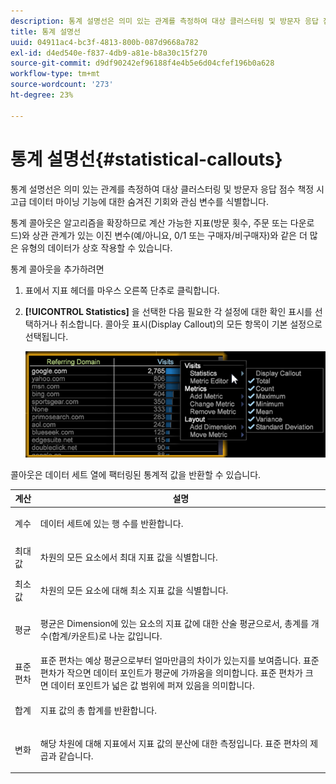 ```yaml
---
description: 통계 설명선은 의미 있는 관계를 측정하여 대상 클러스터링 및 방문자 응답 점수 책정 시 고급 데이터 마이닝 기능에 대한 숨겨진 기회와 관심 변수를 식별합니다.
title: 통계 설명선
uuid: 04911ac4-bc3f-4813-800b-087d9668a782
exl-id: d4ed540e-f837-4db9-a81e-b8a30c15f270
source-git-commit: d9df90242ef96188f4e4b5e6d04cfef196b0a628
workflow-type: tm+mt
source-wordcount: '273'
ht-degree: 23%

---
```


# 통계 설명선{#statistical-callouts}

통계 설명선은 의미 있는 관계를 측정하여 대상 클러스터링 및 방문자 응답 점수 책정 시 고급 데이터 마이닝 기능에 대한 숨겨진 기회와 관심 변수를 식별합니다.

통계 콜아웃은 알고리즘을 확장하므로 계산 가능한 지표(방문 횟수, 주문 또는 다운로드)와 상관 관계가 있는 이진 변수(예/아니요, 0/1 또는 구매자/비구매자)와 같은 더 많은 유형의 데이터가 상호 작용할 수 있습니다.

통계 콜아웃을 추가하려면

1. 표에서 지표 헤더를 마우스 오른쪽 단추로 클릭합니다.
1. **[!UICONTROL Statistics]** 을 선택한 다음 필요한 각 설정에 대한 확인 표시를 선택하거나 취소합니다. 콜아웃 표시(Display Callout)의 모든 항목이 기본 설정으로 선택됩니다.

   ![](assets/statistical_callouts.png)

콜아웃은 데이터 세트 열에 팩터링된 통계적 값을 반환할 수 있습니다.

<table id="table_B2A4F9D5938D4756A81ACF6F4D77E63D">
 <thead>
  <tr>
   <th colname="col1" class="entry"> 계산 </th>
   <th colname="col2" class="entry"> 설명 </th>
  </tr>
 </thead>
 <tbody>
  <tr>
   <td colname="col1"> 계수 </td>
   <td colname="col2"><p>데이터 세트에 있는 행 수를 반환합니다. </p></td>
  </tr>
  <tr>
   <td colname="col1"> 최대값 </td>
   <td colname="col2"><p> 차원의 모든 요소에서 최대 지표 값을 식별합니다. </p></td>
  </tr>
  <tr>
   <td colname="col1"> 최소값 </td>
   <td colname="col2"><p> 차원의 모든 요소에 대해 최소 지표 값을 식별합니다. </p></td>
  </tr>
  <tr>
   <td colname="col1"> 평균 </td>
   <td colname="col2"><p> 평균은 Dimension에 있는 요소의 지표 값에 대한 산술 평균으로서, 총계를 개수(합계/카운트)로 나눈 값입니다. </p></td>
  </tr>
  <tr>
   <td colname="col1"> 표준 편차 </td>
   <td colname="col2"> 표준 편차는 예상 평균으로부터 얼마만큼의 차이가 있는지를 보여줍니다. 표준 편차가 작으면 데이터 포인트가 평균에 가까움을 의미합니다. 표준 편차가 크면 데이터 포인트가 넓은 값 범위에 퍼져 있음을 의미합니다. </td>
  </tr>
  <tr>
   <td colname="col1"> 합계 </td>
   <td colname="col2"><p> 지표 값의 총 합계를 반환합니다. </p></td>
  </tr>
  <tr>
   <td colname="col1"> 변화 </td>
   <td colname="col2"><p> 해당 차원에 대해 지표에서 지표 값의 분산에 대한 측정입니다. 표준 편차의 제곱과 같습니다. </p></td>
  </tr>
 </tbody>
</table>
